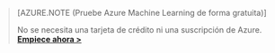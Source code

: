 > [AZURE.NOTE (Pruebe Azure Machine Learning de forma gratuita)]
> 
> No se necesita una tarjeta de crédito ni una suscripción de Azure. <a href="https://studio.azureml.net/?selectAccess=true&o=2" target="_blank">**Empiece ahora >**</a>
> 
> 



<!--HONumber=Nov16_HO2-->


